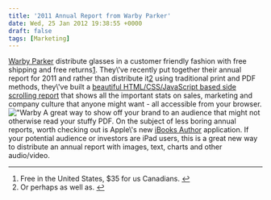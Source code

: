 ```yaml
---
title: '2011 Annual Report from Warby Parker'
date: Wed, 25 Jan 2012 19:38:55 +0000
draft: false
tags: [Marketing]
---
```


[Warby Parker](\"http://www.warbyparker.com/\") distribute glasses in a customer friendly fashion with free shipping and free returns[1](\"#fn-412:1\"). They\\'ve recently put together their annual report for 2011 and rather than distribute it[2](\"#fn-412:2\") using traditional print and PDF methods, they\\'ve built a [beautiful HTML/CSS/JavaScript based side scrolling report](\"http://www.warbyparker.com/annual-report-2011\") that shows all the important stats on sales, marketing and company culture that anyone might want - all accessible from your browser. ![\"Warby](\"http://www.lemonproductions.ca/wp45/wp-content/uploads/2012/01/Screen-Shot-2012-01-25-at-1.29.07-PM-580x444.png\" "\"Warby") A great way to show off your brand to an audience that might not otherwise read your stuffy PDF. On the subject of less boring annual reports, worth checking out is Apple\\'s new [iBooks Author](\"http://www.chrisenns.com/2012/01/19/apples-education-announcement/\") application. If your potential audience or investors are iPad users, this is a great new way to distribute an annual report with images, text, charts and other audio/video.

* * *

1.  Free in the United States, $35 for us Canadians. [↩](\"#fnref-412:1\")
2.  Or perhaps as well as. [↩](\"#fnref-412:2\")